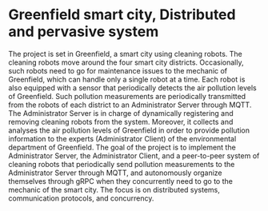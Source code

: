 # Greenfield smart city, Distributed and pervasive system


The project is set in Greenfield, a smart city using cleaning robots.
The cleaning robots move around the four smart city districts. Occasionally, such robots need to go for maintenance issues to the mechanic of Greenfield, which can handle only a single robot at a time. Each robot is also equipped with a sensor that periodically detects the air pollution levels of Greenfield.
Such pollution measurements are periodically transmitted from the robots of each district to an Administrator Server through MQTT.
The Administrator Server is in charge of dynamically registering and removing cleaning robots from the system.
Moreover, it collects and analyses the air pollution levels of Greenfield in order to provide pollution information to the experts (Administrator Client) of the environmental department of Greenfield.
The goal of the project is to implement the Administrator Server, the Administrator Client, and a peer-to-peer system of cleaning robots that periodically send pollution measurements to the Administrator Server through MQTT, and autonomously organize themselves through gRPC when they concurrently need to go to the mechanic of the smart city.
The focus is on distributed systems, communication protocols, and concurrency.